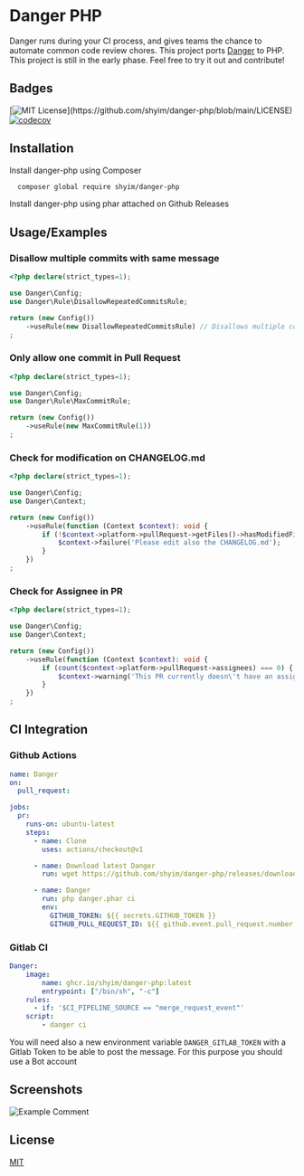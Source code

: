 
# Danger PHP

Danger runs during your CI process, and gives teams the chance to automate common code review chores.
This project ports [Danger](https://danger.systems/ruby/) to PHP.
This project is still in the early phase. Feel free to try it out and contribute!




## Badges

[![MIT License](https://img.shields.io/apm/l/atomic-design-ui.svg?)](https://github.com/shyim/danger-php/blob/main/LICENSE)
[![codecov](https://codecov.io/gh/shyim/danger-php/branch/main/graph/badge.svg)](https://codecov.io/gh/shyim/danger-php)


## Installation

Install danger-php using Composer

```bash 
  composer global require shyim/danger-php
```

Install danger-php using phar attached on Github Releases
## Usage/Examples

### Disallow multiple commits with same message

```php
<?php declare(strict_types=1);

use Danger\Config;
use Danger\Rule\DisallowRepeatedCommitsRule;

return (new Config())
    ->useRule(new DisallowRepeatedCommitsRule) // Disallows multiple commits with the same message
;
```

### Only allow one commit in Pull Request

```php
<?php declare(strict_types=1);

use Danger\Config;
use Danger\Rule\MaxCommitRule;

return (new Config())
    ->useRule(new MaxCommitRule(1))
;


```

### Check for modification on CHANGELOG.md

```php
<?php declare(strict_types=1);

use Danger\Config;
use Danger\Context;

return (new Config())
    ->useRule(function (Context $context): void {
        if (!$context->platform->pullRequest->getFiles()->hasModifiedFile('CHANGELOG.md')) {
            $context->failure('Please edit also the CHANGELOG.md');
        }
    })
;

```

### Check for Assignee in PR

```php
<?php declare(strict_types=1);

use Danger\Config;
use Danger\Context;

return (new Config())
    ->useRule(function (Context $context): void {
        if (count($context->platform->pullRequest->assignees) === 0) {
            $context->warning('This PR currently doesn\'t have an assignee');
        }
    })
;

```

## CI Integration

### Github Actions

```yaml
name: Danger
on:
  pull_request:

jobs:
  pr:
    runs-on: ubuntu-latest
    steps:
      - name: Clone
        uses: actions/checkout@v1

      - name: Download latest Danger
        run: wget https://github.com/shyim/danger-php/releases/download/0.0.1/danger.phar

      - name: Danger
        run: php danger.phar ci
        env:
          GITHUB_TOKEN: ${{ secrets.GITHUB_TOKEN }}
          GITHUB_PULL_REQUEST_ID: ${{ github.event.pull_request.number }}
```

### Gitlab CI

```yaml
Danger:
    image:
        name: ghcr.io/shyim/danger-php:latest
        entrypoint: ["/bin/sh", "-c"]
    rules:
      - if: '$CI_PIPELINE_SOURCE == "merge_request_event"'
    script:
        - danger ci
```

You will need also a new environment variable `DANGER_GITLAB_TOKEN` with  a Gitlab Token to be able to post the message.
For this purpose you should use a Bot account

## Screenshots

![Example Comment](https://i.imgur.com/e2OEChE.png)


## License

[MIT](https://choosealicense.com/licenses/mit/)

  